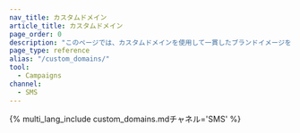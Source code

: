 ```yaml
---
nav_title: カスタムドメイン
article_title: カスタムドメイン
page_order: 0
description: "このページでは、カスタムドメインを使用して一貫したブランドイメージを表示する方法について説明します。"
page_type: reference
alias: "/custom_domains/"
tool:
  - Campaigns
channel:
  - SMS
---
```


{% multi_lang_include custom_domains.mdチャネル='SMS' %}